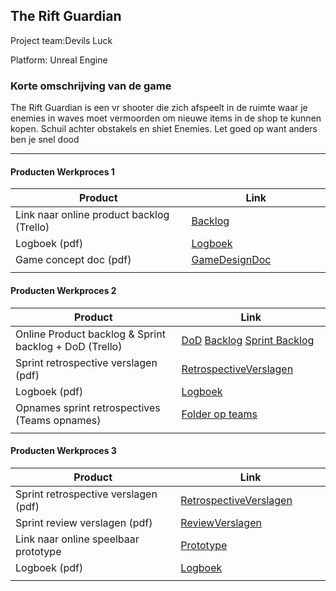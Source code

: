 ## The Rift Guardian
Project team:Devils Luck

Platform:
Unreal Engine

### Korte omschrijving van de game
The Rift Guardian is een vr shooter die zich afspeelt in de ruimte waar je enemies in waves moet vermoorden om nieuwe items in de shop te kunnen kopen. Schuil achter obstakels en shiet Enemies. Let goed op want anders ben je snel dood

---
#### Producten Werkproces 1
| Product  | Link |
| ------ |  ------ |
| Link naar online product backlog (Trello) | [Backlog](https://unreal-academy.codecks.io/decks/109-product-backlog)
| Logboek (pdf)                             | [Logboek](https://github.com/BoDuhh/agp_inlever_template/blob/master/producten/Stand-ups%20-%20VRShooter%202024%20-%20Periode%204.pdf)
| Game concept doc (pdf)                    | [GameDesignDoc](https://unreal-academy.codecks.io/decks/148-functioneel-ontwerp/card/4we-diverse-enemy-type)
|<img width=500/>|<img width=300/>|
   
#### Producten Werkproces 2
| Product  | Link |
| ------ |  ------ |
| Online Product backlog & Sprint backlog + DoD (Trello)    | [DoD](https://unreal-academy.codecks.io/card/3qj-definition-of-done-dod) [Backlog](https://unreal-academy.codecks.io/decks/109-product-backlog) [Sprint Backlog](https://unreal-academy.codecks.io/decks/152-sprint-backlog-06)
| Sprint retrospective verslagen (pdf)                      | [RetrospectiveVerslagen](https://github.com/BoDuhh/agp_inlever_template/blob/master/producten/Retrospective%20Verslag.pdf)
| Logboek (pdf)                                             | [Logboek](https://github.com/BoDuhh/agp_inlever_template/blob/master/producten/Stand-ups%20-%20VRShooter%202024%20-%20Periode%204.pdf)
| Opnames sprint retrospectives (Teams opnames)             | [Folder op teams]
|<img width=500/>|<img width=300/>|
   
#### Producten Werkproces 3
| Product  | Link |
| ------ |  ------ |
| Sprint retrospective verslagen (pdf)  | [RetrospectiveVerslagen](https://github.com/BoDuhh/agp_inlever_template/blob/master/producten/Retrospective%20Verslag.pdf)
| Sprint review verslagen (pdf)         | [ReviewVerslagen](https://github.com/BoDuhh/agp_inlever_template/blob/master/producten/Sprint%20Review%20verslag.pdf)
| Link naar online speelbaar prototype  | [Prototype]
| Logboek (pdf)                         | [Logboek](https://github.com/BoDuhh/agp_inlever_template/blob/master/producten/Stand-ups%20-%20VRShooter%202024%20-%20Periode%204.pdf)
|<img width=500/>|<img width=300/>|

   [Backlog]: <https://trello.com/b/hik72z4q/mythe-2019-voorbeeld-trello>
   [Logboek]: <https://github.com/BerendWeij/agp_inlever_template/blob/master/producten/logboek.pdf>
   [GameDesignDoc]: <https://github.com/BerendWeij/agp_inlever_template/blob/master/producten/GameDesignDoc.pdf>
   [RetrospectiveVerslagen]: <https://github.com/BerendWeij/agp_inlever_template/blob/master/producten/RetrospectiveVerslagen.pdf>
   [ReviewVerslagen]: <https://github.com/BerendWeij/agp_inlever_template/blob/master/producten/ReviewVerslagen.pdf>
   [Prototype]: <https://www.mijnmytheprototype.nl>
   [Folder op teams]: <https://www.linknaarmijnfolderopteams.nl>
   
